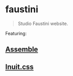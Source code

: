 # faustini

> Studio Faustini website. 

Featuring:

## [Assemble](http://assemble.io/)
## [Inuit.css](https://github.com/csswizardry/inuit.css/)
